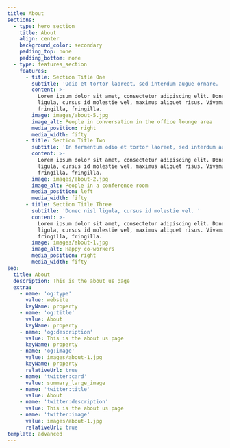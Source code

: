 ```yaml
---
title: About
sections:
  - type: hero_section
    title: About
    align: center
    background_color: secondary
    padding_top: none
    padding_bottom: none
  - type: features_section
    features:
      - title: Section Title One
        subtitle: 'Odio et tortor laoreet, sed interdum augue ornare. '
        content: >-
          Lorem ipsum dolor sit amet, consectetur adipiscing elit. Donec nisl
          ligula, cursus id molestie vel, maximus aliquet risus. Vivamus in nibh
          fringilla, fringilla.
        image: images/about-5.jpg
        image_alt: People in conversation in the office lounge area
        media_position: right
        media_width: fifty
      - title: Section Title Two
        subtitle: 'In fermentum odio et tortor laoreet, sed interdum augue ornare. '
        content: >-
          Lorem ipsum dolor sit amet, consectetur adipiscing elit. Donec nisl
          ligula, cursus id molestie vel, maximus aliquet risus. Vivamus in nibh
          fringilla, fringilla.
        image: images/about-2.jpg
        image_alt: People in a conference room
        media_position: left
        media_width: fifty
      - title: Section Title Three
        subtitle: 'Donec nisl ligula, cursus id molestie vel. '
        content: >-
          Lorem ipsum dolor sit amet, consectetur adipiscing elit. Donec nisl
          ligula, cursus id molestie vel, maximus aliquet risus. Vivamus in nibh
          fringilla, fringilla.
        image: images/about-1.jpg
        image_alt: Happy co-workers
        media_position: right
        media_width: fifty
seo:
  title: About
  description: This is the about us page
  extra:
    - name: 'og:type'
      value: website
      keyName: property
    - name: 'og:title'
      value: About
      keyName: property
    - name: 'og:description'
      value: This is the about us page
      keyName: property
    - name: 'og:image'
      value: images/about-1.jpg
      keyName: property
      relativeUrl: true
    - name: 'twitter:card'
      value: summary_large_image
    - name: 'twitter:title'
      value: About
    - name: 'twitter:description'
      value: This is the about us page
    - name: 'twitter:image'
      value: images/about-1.jpg
      relativeUrl: true
template: advanced
---
```

